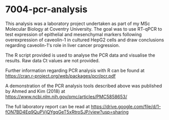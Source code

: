 # 7004-pcr-analysis 
This analysis was a laboratory project undertaken as part of my MSc Molecular Biology at Coventry University. The goal was to use RT-qPCR to test expression of epithelial and mesenchymal markers following overexpression of caveolin-1 in cultured HepG2 cells and draw conclusions regarding caveolin-1's role in liver cancer progression.

The R script provided is used to analyse the PCR data and visualise the results. Raw data Ct values are not provided.

Further information regarding PCR analysis with R can be found at https://cran.r-project.org/web/packages/pcr/pcr.pdf

A demonstration of the PCR analysis tools described above was published by Ahmed and Kim (2018) at https://www.ncbi.nlm.nih.gov/pmc/articles/PMC5858653/

The full laboratory report can be read at https://drive.google.com/file/d/1-fON7BD4Eq9QuPVjQYgqGeT5xRtroSJP/view?usp=sharing


